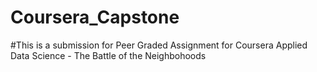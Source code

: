 # Coursera_Capstone
#This is a submission for Peer Graded Assignment for Coursera Applied Data Science - The Battle of the Neighbohoods
